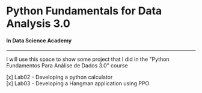 # Python Fundamentals for Data Analysis 3.0
#### In Data Science Academy 

---
I will use this space to show some project that I did in the "Python Fundamentos Para Análise de Dados 3.0" course

[x] Lab02 - Developing a python calculator  
[x] Lab03 - Developing a Hangman application using PPO